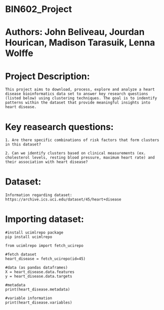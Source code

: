 # BIN602_Project

# Authors: John Beliveau, Jourdan Hourican, Madison Tarasuik, Lenna Wolffe

# Project Description: 
    This project aims to download, process, explore and analyze a heart disease bioinformatics data set to answer key research questions (listed below) using clustering techniques. The goal is to indentify patterns within the dataset that provide meaningful insights into heart disease. 

# Key reasearch questions:
    1. Are there specific combinations of risk factors that form clusters in this dataset?
    
    2. Can we identify clusters based on clinical measurements (ex. cholesterol levels, resting blood pressure, maximum heart rate) and their association with heart disease?

# Dataset:
    Information regarding dataset: https://archive.ics.uci.edu/dataset/45/heart+disease

# Importing dataset:
    #install ucimlrepo package
    pip install ucimlrepo
    
    from ucimlrepo import fetch_ucirepo 
  
    #fetch dataset 
    heart_disease = fetch_ucirepo(id=45) 
  
    #data (as pandas dataframes) 
    X = heart_disease.data.features 
    y = heart_disease.data.targets 
  
    #metadata 
    print(heart_disease.metadata) 
  
    #variable information 
    print(heart_disease.variables)

    
